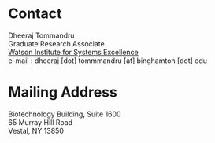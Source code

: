 # Contact

Dheeraj Tommandru  
Graduate Research Associate   
[Watson Institute for Systems Excellence](https://www.binghamton.edu/ssie/research/wise/index.html)  
e-mail : dheeraj [dot] tommmandru [at] binghamton [dot] edu  

# Mailing Address 

Biotechnology Building, Suite 1600  
65 Murray Hill Road    
Vestal, NY 13850 
